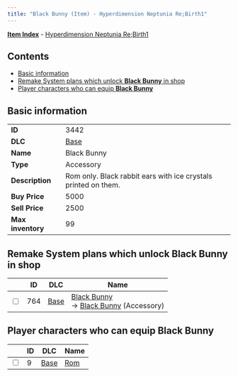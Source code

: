 ```yaml
---
title: "Black Bunny (Item) - Hyperdimension Neptunia Re;Birth1"
---
```


[**Item Index**](/neptunia/rb1/item/index.html) - [Hyperdimension Neptunia Re;Birth1](/neptunia/rb1)

## Contents

- [Basic information](#basic-information)
- [Remake System plans which unlock **Black Bunny** in shop](#remake-system-plans-which-unlock-black-bunny-in-shop)
- [Player characters who can equip **Black Bunny**](#player-characters-who-can-equip-black-bunny)

## Basic information

|   |   |
| -- | -- |
| **ID** | 3442 |
| **DLC** | [Base](/neptunia/rb1/dlc/1-base.html) |
| **Name** | Black Bunny |
| **Type** | Accessory |
| **Description** | Rom only. Black rabbit ears with ice crystals printed on them. |
| **Buy Price** | 5000 |
| **Sell Price** | 2500 |
| **Max inventory** | 99 |


## Remake System plans which unlock **Black Bunny** in shop

|    | ID | DLC | Name |
| -- | -- | --- | ---- |
| <input type="checkbox" id="rb1-remake-1-764" class="trackbox" /> | 764 | [Base](/neptunia/rb1/dlc/1-base.html) | [Black Bunny](/neptunia/rb1/remake/1-764-black-bunny.html)<br /> → [Black Bunny](/neptunia/rb1/item/1-3442-black-bunny.html) (Accessory) |


## Player characters who can equip **Black Bunny**

|    | ID | DLC | Name |
| -- | -- | --- | ---- |
| <input type="checkbox" id="rb1-player-1-9" class="trackbox" /> | 9 | [Base](/neptunia/rb1/dlc/1-base.html) | [Rom](/neptunia/rb1/player/1-9-rom.html) |
